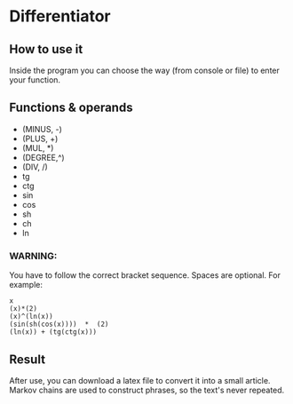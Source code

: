 # Differentiator
## How to use it
Inside the program you can choose the way (from console or file) to enter your function.
## Functions & operands
* (MINUS, -)
* (PLUS,  +)
* (MUL,   *)
* (DEGREE,^)
* (DIV,   /)
* tg
* ctg
* sin
* cos
* sh
* ch
* ln

### WARNING:
You have to follow the correct bracket sequence. Spaces are optional.
For example:
```
x
(x)*(2)
(x)^(ln(x))
(sin(sh(cos(x))))  *  (2)
(ln(x)) + (tg(ctg(x)))
```

## Result
After use, you can download a latex file to convert it into a small article. Markov chains are used to construct phrases, so the text's never repeated.
